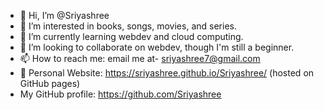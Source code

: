 - 👋 Hi, I’m @Sriyashree
- 👀 I’m interested in books, songs, movies, and series.
- 🌱 I’m currently learning webdev and cloud computing.
- 💞️ I’m looking to collaborate on webdev, though I'm still a beginner.
- 📫 How to reach me: email me at- sriyashree7@gmail.com
- 🔗 Personal Website: https://sriyashree.github.io/Sriyashree/ (hosted on GitHub pages)
-    My GitHub profile: https://github.com/Sriyashree 
